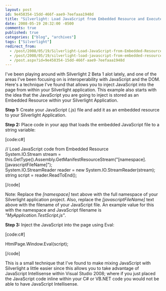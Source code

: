 ```yaml
---
layout: post
id: 9e458354-15dd-466f-aae9-7eefaaa1948d
title: "Silverlight: Load JavaScript from Embedded Resource and Execute Within Page"
date: 2008-05-19 20:32:00 -0500
comments: true
published: true
categories: ["blog", "archives"]
tags: ["Silverlight"]
redirect_from: 
  - /post/2008/05/19/Silverlight-Load-JavaScript-from-Embedded-Resource-and-Execute-Within-Page
  - /post/2008/05/19/silverlight-load-javascript-from-embedded-resource-and-execute-within-page
  - /post.aspx?id=9e458354-15dd-466f-aae9-7eefaaa1948d
---
```

<!-- more -->
<p>
I&#39;ve been playing around with Silverlight 2 Beta 1 alot lately, and one of the areas I&#39;ve been focusing on is interoperability with JavaScript and the DOM. Here&#39;s a technique I&#39;ve found that allows you to inject JavaScript into the page from within your Silverlight application. This example also starts with the idea that the JavaScript you are going to inject is stored as an Embedded Resource within your Silverlight Application. 
</p>
<p>
<strong>Step 1: </strong>Create your JavaScript (.js) file and add it as an embedded resource to your Silverlight Application. 
</p>
<p>
<strong>Step 2:</strong> Place code in your app that loads the embedded JavaScript file to a string variable: 
</p>
<p>
[code:c#] 
</p>
<p>
// Load JavaScript code from Embedded Resource<br />
System.IO.Stream stream = this.GetType().Assembly.GetManifestResourceStream(&quot;[namespace].[javascriptFileName]&quot;);<br />
System.IO.StreamReader reader = new System.IO.StreamReader(stream);<br />
string script = reader.ReadToEnd(); 
</p>
<p>
[/code] 
</p>
<p>
Note: Replace the <em>[namespace]</em> text above with the full namespace of your Silverlight application project. Also, replace the <em>[javascriptFileName]</em> text above with the filename of your JavaScript file. An example value for this with the namespace and JavaScript filename is <em>&quot;MyApplication.TestScript.js&quot;</em>. 
</p>
<p>
<strong>Step 3: </strong>Inject the JavaScript into the page using Eval: 
</p>
<p>
[code:c#] 
</p>
<p>
HtmlPage.Window.Eval(script); 
</p>
<p>
[/code] 
</p>
<p>
This is a small technique that I&#39;ve found to make mixing JavaScript with Silverlight a little easier since this allows you to take advantage of JavaScript Intellisense within Visual Studio 2008; where if you just placed the JavaScript code inline within your C# or VB.NET code you would not&nbsp;be able to have JavaScript Intellisense. 
</p>
